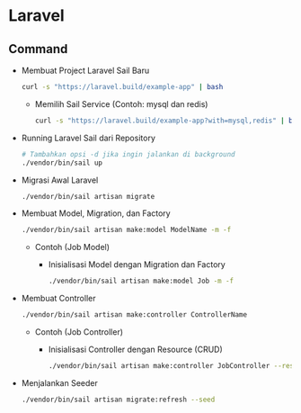 # Laravel
## Command

- Membuat Project Laravel Sail Baru

    ```bash
    curl -s "https://laravel.build/example-app" | bash
    ```

    - Memilih Sail Service (Contoh: mysql dan redis)

        ```bash
        curl -s "https://laravel.build/example-app?with=mysql,redis" | bash
        ```

- Running Laravel Sail dari Repository

    ```bash
    # Tambahkan opsi -d jika ingin jalankan di background
    ./vendor/bin/sail up
    ```

- Migrasi Awal Laravel

    ```bash
    ./vendor/bin/sail artisan migrate
    ```

- Membuat Model, Migration, dan Factory

    ```bash
    ./vendor/bin/sail artisan make:model ModelName -m -f
    ```
    - Contoh (Job Model)
      - Inisialisasi Model dengan Migration dan Factory

          ```bash
          ./vendor/bin/sail artisan make:model Job -m -f
          ```

- Membuat Controller

    ```bash
    ./vendor/bin/sail artisan make:controller ControllerName
    ```
    - Contoh (Job Controller)
      - Inisialisasi Controller dengan Resource (CRUD)

        ```bash
        ./vendor/bin/sail artisan make:controller JobController --resource
        ```
- Menjalankan Seeder

    ```bash
    ./vendor/bin/sail artisan migrate:refresh --seed
    ```
